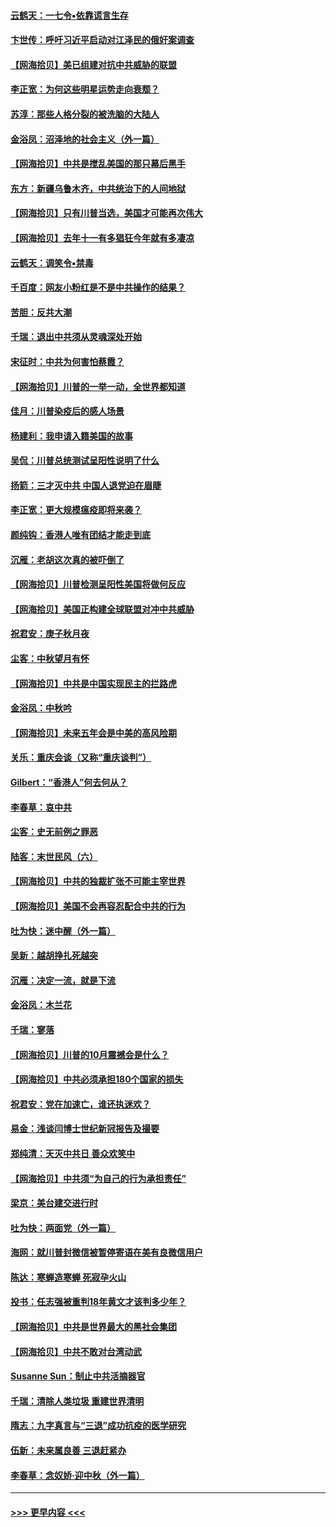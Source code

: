 #### [云鹤天：一七令▪依靠谎言生存](../pages/nsc993/n12470034.md?t=10130102) 
#### [卞世传：呼吁习近平启动对江泽民的俄奸案调查](../pages/nsc993/n12469722.md?t=10130102) 
#### [【网海拾贝】美已组建对抗中共威胁的联盟](../pages/nsc993/n12469018.md?t=10130102) 
#### [李正宽：为何这些明星运势走向衰颓？](../pages/nsc993/n12468730.md?t=10130102) 
#### [苏淳：那些人格分裂的被洗脑的大陆人](../pages/nsc993/n12467858.md?t=10130102) 
#### [金浴凤：沼泽地的社会主义（外一篇）](../pages/nsc993/n12467792.md?t=10130102) 
#### [【网海拾贝】中共是搅乱美国的那只幕后黑手](../pages/nsc993/n12467700.md?t=10130102) 
#### [东方：新疆乌鲁木齐，中共统治下的人间地狱](../pages/nsc993/n12466075.md?t=10130102) 
#### [【网海拾贝】只有川普当选，美国才可能再次伟大](../pages/nsc993/n12466013.md?t=10130102) 
#### [【网海拾贝】去年十一有多猖狂今年就有多凄凉](../pages/nsc993/n12463649.md?t=10130102) 
#### [云鹤天：调笑令▪禁毒](../pages/nsc993/n12462975.md?t=10130102) 
#### [千百度：网友小粉红是不是中共操作的结果？](../pages/nsc993/n12461025.md?t=10130102) 
#### [苦胆：反共大潮](../pages/nsc993/n12459469.md?t=10130102) 
#### [千瑞：退出中共须从灵魂深处开始](../pages/nsc993/n12459437.md?t=10130102) 
#### [宋征时：中共为何害怕蔡霞？](../pages/nsc993/n12459097.md?t=10130102) 
#### [【网海拾贝】川普的一举一动，全世界都知道](../pages/nsc993/n12458825.md?t=10130102) 
#### [佳月：川普染疫后的感人场景](../pages/nsc993/n12456994.md?t=10130102) 
#### [杨建利：我申请入籍美国的故事](../pages/nsc993/n12455635.md?t=10130102) 
#### [吴侃：川普总统测试呈阳性说明了什么](../pages/nsc993/n12451869.md?t=10130102) 
#### [扬箭：三才灭中共 中国人退党迫在眉睫](../pages/nsc993/n12451842.md?t=10130102) 
#### [李正宽：更大规模瘟疫即将来袭？](../pages/nsc993/n12451455.md?t=10130102) 
#### [颜纯钩：香港人唯有团结才能走到底](../pages/nsc993/n12450870.md?t=10130102) 
#### [沉雁：老胡这次真的被吓倒了](../pages/nsc993/n12449796.md?t=10130102) 
#### [【网海拾贝】川普检测呈阳性美国将做何反应](../pages/nsc993/n12449042.md?t=10130102) 
#### [【网海拾贝】美国正构建全球联盟对冲中共威胁](../pages/nsc993/n12446580.md?t=10130102) 
#### [祝君安：庚子秋月夜](../pages/nsc993/n12445870.md?t=10130102) 
#### [尘客：中秋望月有怀](../pages/nsc993/n12444632.md?t=10130102) 
#### [【网海拾贝】中共是中国实现民主的拦路虎](../pages/nsc993/n12443573.md?t=10130102) 
#### [金浴凤：中秋吟](../pages/nsc993/n12441773.md?t=10130102) 
#### [【网海拾贝】未来五年会是中美的高风险期](../pages/nsc993/n12440760.md?t=10130102) 
#### [关乐：重庆会谈（又称“重庆谈判”）](../pages/nsc993/n12437525.md?t=10130102) 
#### [Gilbert：“香港人”何去何从？](../pages/nsc993/n12435894.md?t=10130102) 
#### [李春草：哀中共](../pages/nsc993/n12435874.md?t=10130102) 
#### [尘客：史无前例之罪恶](../pages/nsc993/n12435762.md?t=10130102) 
#### [陆客：末世民风（六）](../pages/nsc993/n12435354.md?t=10130102) 
#### [【网海拾贝】中共的独裁扩张不可能主宰世界](../pages/nsc993/n12435151.md?t=10130102) 
#### [【网海拾贝】美国不会再容忍配合中共的行为](../pages/nsc993/n12433808.md?t=10130102) 
#### [吐为快：迷中醒（外一篇）](../pages/nsc993/n12433585.md?t=10130102) 
#### [吴新：越胡挣扎死越突](../pages/nsc993/n12433562.md?t=10130102) 
#### [沉雁：决定一流，就是下流](../pages/nsc993/n12432128.md?t=10130102) 
#### [金浴凤：木兰花](../pages/nsc993/n12432124.md?t=10130102) 
#### [千瑞：寥落](../pages/nsc993/n12432071.md?t=10130102) 
#### [【网海拾贝】川普的10月震撼会是什么？](../pages/nsc993/n12431624.md?t=10130102) 
#### [【网海拾贝】中共必须承担180个国家的损失](../pages/nsc993/n12428893.md?t=10130102) 
#### [祝君安：党在加速亡，谁还执迷欢？](../pages/nsc993/n12428652.md?t=10130102) 
#### [易金：浅谈闫博士世纪新冠报告及撮要](../pages/nsc993/n12426822.md?t=10130102) 
#### [郑纯清：天灭中共日 善众欢笑中](../pages/nsc993/n12426784.md?t=10130102) 
#### [【网海拾贝】中共须“为自己的行为承担责任”](../pages/nsc993/n12426067.md?t=10130102) 
#### [梁京：美台建交进行时](../pages/nsc993/n12424066.md?t=10130102) 
#### [吐为快：两面党（外一篇）](../pages/nsc993/n12424043.md?t=10130102) 
#### [海网：就川普封微信被暂停寄语在美有良微信用户](../pages/nsc993/n12424021.md?t=10130102) 
#### [陈达：寒蝉造寒蝉 死寂孕火山](../pages/nsc993/n12423958.md?t=10130102) 
#### [投书：任志强被重判18年黄文才该判多少年？](../pages/nsc993/n12423672.md?t=10130102) 
#### [【网海拾贝】中共是世界最大的黑社会集团](../pages/nsc993/n12423543.md?t=10130102) 
#### [【网海拾贝】中共不敢对台湾动武](../pages/nsc993/n12421418.md?t=10130102) 
#### [Susanne Sun：制止中共活摘器官](../pages/nsc993/n12419654.md?t=10130102) 
#### [千瑞：清除人类垃圾 重建世界清明](../pages/nsc993/n12419414.md?t=10130102) 
#### [隋志：九字真言与“三退”成功抗疫的医学研究](../pages/nsc993/n12419248.md?t=10130102) 
#### [伍新：未来属良善 三退赶紧办](../pages/nsc993/n12418496.md?t=10130102) 
#### [李春草：念奴娇·迎中秋（外一篇）](../pages/nsc993/n12418465.md?t=10130102) 

----
#### [ >>> 更早内容 <<< ](../indexes/nsc993-earlier.md)
